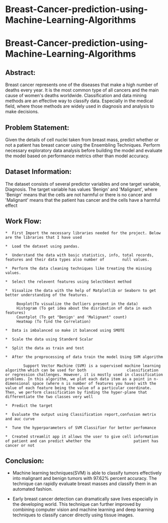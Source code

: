 # Breast-Cancer-prediction-using-Machine-Learning-Algorithms


# Breast-Cancer-prediction-using-Machine-Learning-Algorithms


## Abstract:

    
Breast cancer represents one of the diseases that make a high number of deaths every
year. It is the most common type of all cancers and the main cause of women's deaths
worldwide. Classification and data mining methods are an effective way to classify data.
Especially in the medical field, where those methods are widely used in diagnosis and
analysis to make decisions.


## Problem Statement:

Given the details of cell nuclei taken from breast mass, predict whether or not a patient
has breast cancer using the Ensembling Techniques. Perform necessary exploratory
data analysis before building the model and evaluate the model based on performance
metrics other than model accuracy.


## Dataset Information:

The dataset consists of several predictor variables and one target variable, Diagnosis.
The target variable has values 'Benign' and 'Malignant', where 'Benign' means that the
cells are not harmful or there is no cancer and 'Malignant' means that the patient has
cancer and the cells have a harmful effect


## Work Flow:


    *  First Import the necessary libraries needed for the project. Below are the libraries that I have used
    
    *  Load the dataset using pandas.
    
    *  Understand the data with basic statistics, info, total records, features and their data types also number of        null values.
    
    *  Perform the data cleaning techniques like treating the missing values.
    
    *  Select the relevent features using Selectkbest method
    
    *  Visualize the data with the help of Matplotlib or Seaborn to get better understanding of the features.
    
         Boxplot(To visualize the Outliers present in the data)
         Histogram (To get idea about the disribution of data in each features)
         Countplot (To get "Benign' and 'Malignant" count)
         Heatmap (To find the Correlation)
         
    *  Data is imbalanced so make it balanced using SMOTE
    
    *  Scale the data using Standerd Scalar
    
    *  Split the data as train and test
    
    *  After the preprocessing of data train the model Using SVM algorithm
    
            Support Vector Machine (SVM) is a supervised machine learning algorithm which can be used for both                  classification or regression challenges. However, it is mostly used in classification problems. In this algorithm, we plot each data item as a point in n-dimensional space (where n is number of features you have) with the value of each feature being the value of a particular coordinate. Then, we perform classification by finding the hyper-plane that differentiate the two classes very well
            
    *  Predict the target
    
    *  Evaluate the output using Classification report,confusion metrix and auc curve
    
    *  Tune the hyperparameters of SVM Classifier for better perfomance
    
    *  Created streamlit app it allows the user to give cell information of patient and can predict whether the                   patient has cancer or not

##  Conclusion:

   * Machine learning techniques(SVM) is able to classify tumors effectively into malignant and benign tumors with 97.62%  percent accuracy. The technique can rapidly evaluate breast masses and classify them in an automated fashion.

   * Early breast cancer detection can dramatically save lives especially in the developing world. This technique can further improved by combining computer vision and machine learning and deep learning techniques to classify cancer directly using tissue images.
                
